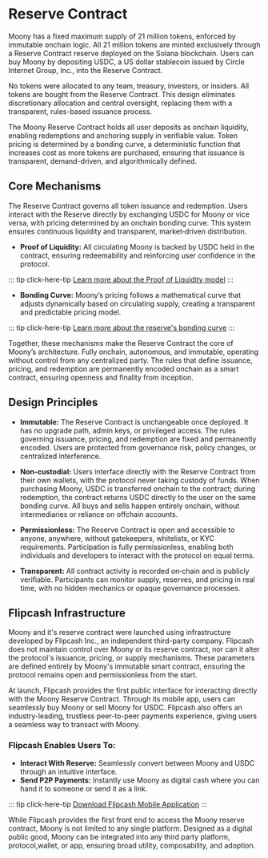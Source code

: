 # Reserve Contract

Moony has a fixed maximum supply of 21 million tokens, enforced by immutable onchain logic. All 21 million tokens are minted exclusively through a Reserve Contract reserve deployed on the Solana blockchain. Users can buy Moony by depositing USDC, a US dollar stablecoin issued by Circle Internet Group, Inc., into the Reserve Contract.

No tokens were allocated to any team, treasury, investors, or insiders. All tokens are bought from the Reserve Contract. This design eliminates discretionary allocation and central oversight, replacing them with a transparent, rules-based issuance process.

The Moony Reserve Contract holds all user deposits as onchain liquidity, enabling redemptions and anchoring supply in verifiable value. Token pricing is determined by a bonding curve, a deterministic function that increases cost as more tokens are purchased, ensuring that issuance is transparent, demand-driven, and algorithmically defined.

## Core Mechanisms

The Reserve Contract governs all token issuance and redemption. Users interact with the Reserve directly by exchanging USDC for Moony or vice versa, with pricing determined by an onchain bonding curve. This system ensures continuous liquidity and transparent, market‑driven distribution.

- **Proof of Liquidity:** All circulating Moony is backed by USDC held in the contract, ensuring redeemability and reinforcing user confidence in the protocol. 

::: tip click-here-tip
[Learn more about the Proof of Liquidity model](/tokenomics/proof-of-liquidity)
:::

- **Bonding Curve:** Moony’s pricing follows a mathematical curve that adjusts dynamically based on circulating supply, creating a transparent and predictable pricing model.

::: tip click-here-tip
[Learn more about the reserve's bonding curve](/tokenomics/bonding-curve)
:::


Together, these mechanisms make the Reserve Contract the core of Moony’s architecture. Fully onchain, autonomous, and immutable, operating without control from any centralized party. The rules that define issuance, pricing, and redemption are permanently encoded onchain as a smart contract, ensuring openness and finality from inception. 

## Design Principles

- **Immutable:** The Reserve Contract is unchangeable once deployed. It has no upgrade path, admin keys, or privileged access. The rules governing issuance, pricing, and redemption are fixed and permanently encoded. Users are protected from governance risk, policy changes, or centralized interference.

- **Non-custodial:** Users interface directly with the Reserve Contract from their own wallets, with the protocol never taking custody of funds. When purchasing Moony, USDC is transferred onchain to the contract; during redemption, the contract returns USDC directly to the user on the same bonding curve. All buys and sells happen entirely onchain, without intermediaries or reliance on offchain accounts.

- **Permissionless:** The Reserve Contract is open and accessible to anyone, anywhere, without gatekeepers, whitelists, or KYC requirements. Participation is fully permissionless, enabling both individuals and developers to interact with the protocol on equal terms.

- **Transparent:** All contract activity is recorded on‑chain and is publicly verifiable. Participants can monitor supply, reserves, and pricing in real time, with no hidden mechanics or opaque governance processes.


## Flipcash Infrastructure

Moony and it's reserve contract were launched using infrastructure developed by Flipcash Inc., an independent third-party company. Flipcash does not maintain control over Moony or its reserve contract, nor can it alter the protocol's issuance, pricing, or supply mechanisms. These parameters are defined entirely by Moony's immutable smart contract, ensuring the protocol remains open and permissionless from the start.

At launch, Flipcash provides the first public interface for interacting directly with the Moony Reserve Contract. Through its mobile app, users can seamlessly buy Moony or sell Moony for USDC. Flipcash also offers an industry-leading, trustless peer-to-peer payments experience, giving users a seamless way to transact with Moony.

### Flipcash Enables Users To:

- **Interact With Reserve:** Seamlessly convert between Moony and USDC through an intuitive interface.
- **Send P2P Payments:** Instantly use Moony as digital cash where you can hand it to someone or send it as a link.

::: tip click-here-tip
[Download Flipcash Mobile Application](https://www.flipcash.com)
:::

While Flipcash provides the first front end to access the Moony reserve contract, Moony is not limited to any single platform. Designed as a digital public good, Moony can be integrated into any third party platform, protocol,wallet, or app, ensuring broad utility, composability, and adoption.